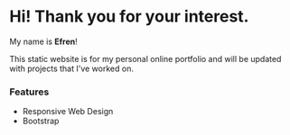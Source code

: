 # Hi! Thank you for your interest.

My name is **Efren**!

This static website is for my personal online portfolio and will be updated with projects that I've worked on.

### Features
* Responsive Web Design
* Bootstrap 

